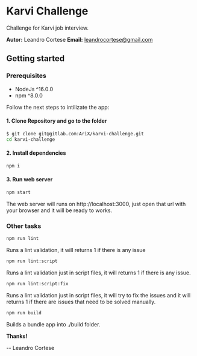 # Karvi Challenge
Challenge for Karvi job interview.

**Autor:** Leandro Cortese
**Email:** [leandrocortese@gmail.com](mailto:leandrocortese@gmail.com "leandrocortese@gmail.com")

## Getting started

### Prerequisites
- NodeJs ^16.0.0
- npm ^8.0.0

Follow the next steps to intilizate the app:

#### 1. Clone Repository and go to the folder
```bash
$ git clone git@gitlab.com:AriX/karvi-challenge.git
cd karvi-challenge
```

#### 2. Install dependencies
```bash
npm i
```

#### 3. Run web server
```bash
npm start
```
The web server will runs on http://localhost:3000, just open that url with your browser and it will be ready to works.

### Other tasks
```bash
npm run lint
```
Runs a lint validation, it will returns 1 if there is any issue

```bash
npm run lint:script
```
Runs a lint validation just in script files, it will returns 1 if there is any issue.

```bash
npm run lint:script:fix
```
Runs a lint validation just in script files, it will try to fix the issues and it will returns 1 if there are issues that need to be solved manually.

```bash
npm run build
```
Builds a bundle app into ./build folder.

**Thanks!**

-- Leandro Cortese